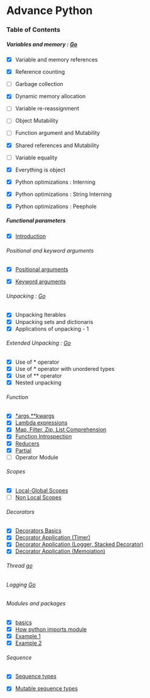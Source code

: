 # Advance Python

### Table of Contents

##### Variables and memory : [Go](https://github.com/amit9838/Python-Advance/blob/master/Variables_Memory/variables_memory.ipynb)

- [x] Variable and memory references
- [x] Reference counting
- [ ] Garbage collection
- [x] Dynamic memory allocation
- [ ] Variable re-reassignment
- [ ] Object Mutability
- [ ] Function argument and Mutability
- [x] Shared references and Mutability
- [ ] Variable equality
- [x] Everything is object
- [x] Python optimizations : Interning
- [x] Python optimizations : String Interning
- [x] Python optimizations : Peephole



##### Functional parameters

- [x] [Introduction](https://github.com/amit9838/Python-Advance/blob/master/Functions/functional_parameters.ipynb)

###### Positional and keyword arguments
- [x] [Positional arguments](https://github.com/amit9838/Python-Advance/blob/master/Functions/args.ipynb)
- [x] [Keyword arguments](https://github.com/amit9838/Python-Advance/blob/master/Functions/kwargs.ipynb)


###### Unpacking : [Go](https://github.com/amit9838/Python-Advance/blob/master/Functions/functional_parameters.ipynb)
- [x] Unpacking Iterables
- [x] Unpacking sets and dictionaris
- [x] Applications of unpacking - 1

###### Extended Unpacking : [Go](https://github.com/amit9838/Python-Advance/blob/master/Functions/functional_parameters.ipynb)
- [x] Use of  * operator
- [x] Use of  * operator with unordered types
- [x] Use of  ** operator
- [x] Nested unpacking

###### Function
- [x] [*args,**kwargs](https://github.com/amit9838/Python-Advance/blob/master/Functions/functional_parameters.ipynb)
- [x] [Lambda expressions](https://github.com/amit9838/Python-Advance/blob/master/Functions/lambda_functions.ipynb)
- [x] [Map, Filter, Zip, List Comprehension](https://github.com/amit9838/Python-Advance/blob/master/Functions/map_filter_zip_list-comprehension.ipynb)
- [x] [Function Introspection](https://github.com/amit9838/Python-Advance/blob/master/Functions/function_introspection.ipynb)
- [x] [Reducers](https://github.com/amit9838/Python-Advance/blob/master/Functions/reduce.ipynb)
- [x] [Partial](https://github.com/amit9838/Python-Advance/blob/master/Functions/partials.ipynb)
- [ ] Operator Module

###### Scopes
- [x] [Local-Global Scopes](https://github.com/amit9838/Python-Advance/blob/master/Scopes/local-global_scope.ipynb)
- [ ] [Non Local Scopes](https://github.com/amit9838/Python-Advance/blob/master/Scopes/non-local%20scopes.ipynb)

###### Decorators
- [x] [Decorators Basics](https://github.com/amit9838/Python-Advance/blob/master/Decorators/decorators_p1.ipynb)
- [x] [Decorator Application (Timer)](https://github.com/amit9838/Python-Advance/blob/master/Decorators/applications-timer.ipynb)
- [x] [Decorator Application (Logger, Stacked Decorator)](https://github.com/amit9838/Python-Advance/blob/master/Decorators/applications-logger-stacked_decorator.ipynb)
- [x] [Decorator Application (Memoiation)](https://github.com/amit9838/Python-Advance/blob/master/Decorators/applications-memoiation.ipynb)

###### Thread [go](https://github.com/amit9838/Python-Advance/tree/master/Thread)

###### Logging [Go](https://github.com/amit9838/Python-Advance/tree/master/Logging)

###### Modules and packages
- [x] [basics](https://github.com/amit9838/Python-Advance/blob/master/Modules-Packages/basics.ipynb)
- [x] [How python imports module](https://github.com/amit9838/Python-Advance/blob/master/Modules-Packages/how_python_imports.ipynb)
- [x] [Example 1](https://github.com/amit9838/Python-Advance/tree/master/Modules-Packages/Example1)
- [x] [Example 2](https://github.com/amit9838/Python-Advance/tree/master/Modules-Packages/Example2)

###### Sequence
- [x] [Sequence types](https://github.com/amit9838/Python-Advance/blob/master/Sequence/Sequence_types.ipynb)

- [x] [Mutable sequence types](https://github.com/amit9838/Python-Advance/blob/master/Sequence/mutable_sequence_type.ipynb)